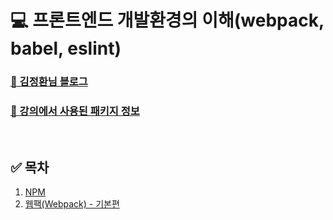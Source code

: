 # 💻 프론트엔드 개발환경의 이해(webpack, babel, eslint)

### [📖 김정환님 블로그](https://jeonghwan-kim.github.io/series/2019/12/09/frontend-dev-env-npm.html)

### [📖 강의에서 사용된 패키지 정보](https://github.com/jeonghwan-kim/lecture-frontend-dev-env/blob/master/package.json)

<br />

## ✅ 목차

1. [NPM](https://github.com/ssi02014/front_development_environment/tree/master/npm)
2. [웹팩(Webpack) - 기본편](https://github.com/ssi02014/front_development_environment/tree/master/webpack_basic)
